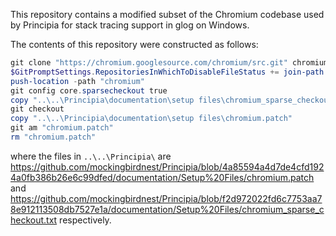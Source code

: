 This repository contains a modified subset of the Chromium codebase used by Principia for stack tracing support in glog on Windows.

The contents of this repository were constructed as follows:
```powershell
git clone "https://chromium.googlesource.com/chromium/src.git" chromium -n --depth 1 -b "40.0.2193.1"
$GitPromptSettings.RepositoriesInWhichToDisableFileStatus += join-path  (gi -path .).FullName chromium
push-location -path "chromium"
git config core.sparsecheckout true
copy "..\..\Principia\documentation\setup files\chromium_sparse_checkout.txt" ".git/info/sparse-checkout"
git checkout
copy "..\..\Principia\documentation\setup files\chromium.patch"
git am "chromium.patch"
rm "chromium.patch"
```
where the files in `..\..\Principia\` are https://github.com/mockingbirdnest/Principia/blob/4a85594a4d7de4cfd1924a0fb386b26e6c99dfed/documentation/Setup%20Files/chromium.patch
and https://github.com/mockingbirdnest/Principia/blob/f2d972022fd6c7753aa78e912113508db7527e1a/documentation/Setup%20Files/chromium_sparse_checkout.txt
respectively.
